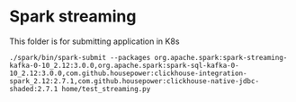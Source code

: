 # Spark streaming

This folder is for submitting application in K8s

```
./spark/bin/spark-submit --packages org.apache.spark:spark-streaming-kafka-0-10_2.12:3.0.0,org.apache.spark:spark-sql-kafka-0-10_2.12:3.0.0,com.github.housepower:clickhouse-integration-spark_2.12:2.7.1,com.github.housepower:clickhouse-native-jdbc-shaded:2.7.1 home/test_streaming.py
```